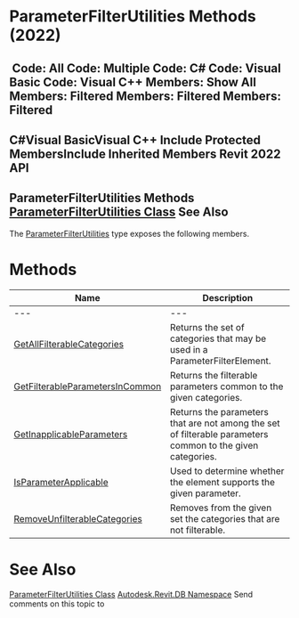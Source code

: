 # ParameterFilterUtilities Methods (2022)

﻿
 Code: All Code: Multiple Code: C# Code: Visual Basic Code: Visual C++  Members: Show All Members: Filtered Members: Filtered Members: Filtered   
---  
C#Visual BasicVisual C++
Include Protected MembersInclude Inherited Members
Revit 2022 API  
---  
ParameterFilterUtilities Methods  
[ParameterFilterUtilities Class](50afdc29-3a0c-e3d9-c547-0fcdb40d3ce8.md "ParameterFilterUtilities Class") See Also  
---  
The [ParameterFilterUtilities](50afdc29-3a0c-e3d9-c547-0fcdb40d3ce8.md "ParameterFilterUtilities Class") type exposes the following members.
# Methods
| Name | Description |
| --- | --- |
| --- | --- | --- |
| [GetAllFilterableCategories](5dc40235-09fe-d2e4-5ca3-399519fe0255.md "GetAllFilterableCategories Method") | Returns the set of categories that may be used in a ParameterFilterElement. |
| [GetFilterableParametersInCommon](7ea624c7-2c0d-c9bb-3b2c-1ac798cf6606.md "GetFilterableParametersInCommon Method") | Returns the filterable parameters common to the given categories. |
| [GetInapplicableParameters](5b7a1f72-6095-4137-9838-a7b6564624f4.md "GetInapplicableParameters Method") | Returns the parameters that are not among the set of filterable parameters common to the given categories. |
| [IsParameterApplicable](b8d82e63-1ecd-75c8-d28e-e03d9cc0675c.md "IsParameterApplicable Method") | Used to determine whether the element supports the given parameter. |
| [RemoveUnfilterableCategories](21cd2cd7-3054-d114-1f32-efbbfd069ef0.md "RemoveUnfilterableCategories Method") | Removes from the given set the categories that are not filterable. |

# See Also
[ParameterFilterUtilities Class](50afdc29-3a0c-e3d9-c547-0fcdb40d3ce8.md "ParameterFilterUtilities Class")
[Autodesk.Revit.DB Namespace](87546ba7-461b-c646-cbb1-2cb8f5bff8b2.md "Autodesk.Revit.DB Namespace")
Send comments on this topic to 
